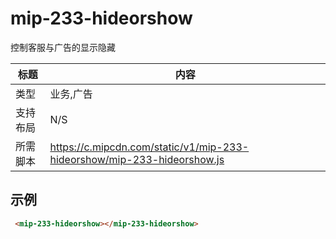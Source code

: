 
# mip-233-hideorshow

控制客服与广告的显示隐藏

标题|内容
----|----
类型|业务,广告
支持布局|N/S
所需脚本|https://c.mipcdn.com/static/v1/mip-233-hideorshow/mip-233-hideorshow.js


## 示例

``` html
 <mip-233-hideorshow></mip-233-hideorshow>
```
